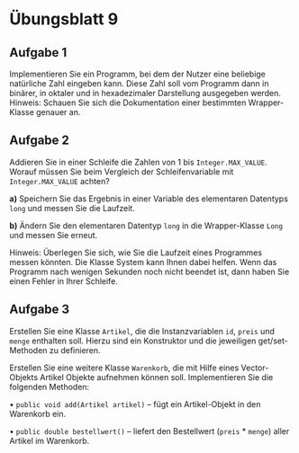 # Übungsblatt  9
## Aufgabe 1
Implementieren Sie ein Programm, bei dem der Nutzer eine beliebige natürliche Zahl eingeben kann. Diese Zahl soll vom Programm dann in binärer, in oktaler und in hexadezimaler Darstellung ausgegeben werden.
Hinweis: Schauen Sie sich die Dokumentation einer bestimmten Wrapper-Klasse genauer an.

## Aufgabe 2
Addieren Sie in einer Schleife die Zahlen von 1 bis `Integer.MAX_VALUE`. Worauf müssen Sie beim Vergleich der Schleifenvariable mit `Integer.MAX_VALUE` achten?

**a)** Speichern Sie das Ergebnis in einer Variable des elementaren Datentyps `long` und messen Sie die Laufzeit.

**b)** Ändern Sie den elementaren Datentyp `long` in die Wrapper-Klasse `Long` und messen Sie erneut.

Hinweis:  Überlegen Sie sich, wie Sie die Laufzeit eines Programmes messen könnten. Die Klasse System kann Ihnen dabei helfen. Wenn das Programm nach wenigen Sekunden noch nicht beendet ist, dann haben Sie einen Fehler in Ihrer Schleife.

## Aufgabe 3
Erstellen Sie eine Klasse `Artikel`, die die Instanzvariablen `id`, `preis` und `menge` enthalten soll. Hierzu sind ein Konstruktor und die jeweiligen get/set-Methoden zu definieren.

Erstellen Sie eine weitere Klasse `Warenkorb`, die mit Hilfe eines Vector-Objekts Artikel Objekte aufnehmen können soll.
Implementieren Sie die folgenden Methoden:

• `public void add(Artikel artikel)`
– fügt ein Artikel-Objekt in den Warenkorb ein.

• `public double bestellwert()`
– liefert den Bestellwert (`preis` * `menge`) aller Artikel im Warenkorb.